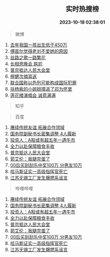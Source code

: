 <div align="center"><h2>实时热搜榜</h2><h4>2023-10-18 02:38:01</h4></div>

> 微博  

1. [去年我国一孩出生低于450万](https://s.weibo.com/weibo?q=%23%E5%8E%BB%E5%B9%B4%E6%88%91%E5%9B%BD%E4%B8%80%E5%AD%A9%E5%87%BA%E7%94%9F%E4%BD%8E%E4%BA%8E450%E4%B8%87%23&t=31&band_rank=1&Refer=top)<br />
2. [傅首尔觉得老刘不爱她的原因](https://s.weibo.com/weibo?q=%23%E5%82%85%E9%A6%96%E5%B0%94%E8%A7%89%E5%BE%97%E8%80%81%E5%88%98%E4%B8%8D%E7%88%B1%E5%A5%B9%E7%9A%84%E5%8E%9F%E5%9B%A0%23&t=31&band_rank=2&Refer=top)<br />
3. [丝路之歌一路繁花](https://s.weibo.com/weibo?q=%23%E4%B8%9D%E8%B7%AF%E4%B9%8B%E6%AD%8C%E4%B8%80%E8%B7%AF%E7%B9%81%E8%8A%B1%23&t=31&band_rank=3&Refer=top)<br />
4. [长相思晚会 尴尬](https://s.weibo.com/weibo?q=%E9%95%BF%E7%9B%B8%E6%80%9D%E6%99%9A%E4%BC%9A%20%E5%B0%B4%E5%B0%AC&t=31&band_rank=4&Refer=top)<br />
5. [普京抵达人民大会堂](https://s.weibo.com/weibo?q=%23%E6%99%AE%E4%BA%AC%E6%8A%B5%E8%BE%BE%E4%BA%BA%E6%B0%91%E5%A4%A7%E4%BC%9A%E5%A0%82%23&t=31&band_rank=5&Refer=top)<br />
6. [檀健次摘耳返](https://s.weibo.com/weibo?q=%23%E6%AA%80%E5%81%A5%E6%AC%A1%E6%91%98%E8%80%B3%E8%BF%94%23&t=31&band_rank=6&Refer=top)<br />
7. [联合国称以色列可能构成国际犯罪](https://s.weibo.com/weibo?q=%23%E8%81%94%E5%90%88%E5%9B%BD%E7%A7%B0%E4%BB%A5%E8%89%B2%E5%88%97%E5%8F%AF%E8%83%BD%E6%9E%84%E6%88%90%E5%9B%BD%E9%99%85%E7%8A%AF%E7%BD%AA%23&t=31&band_rank=7&Refer=top)<br />
8. [扶杨紫的小姐姐撞进了邓为怀里](https://s.weibo.com/weibo?q=%23%E6%89%B6%E6%9D%A8%E7%B4%AB%E7%9A%84%E5%B0%8F%E5%A7%90%E5%A7%90%E6%92%9E%E8%BF%9B%E4%BA%86%E9%82%93%E4%B8%BA%E6%80%80%E9%87%8C%23&t=31&band_rank=8&Refer=top)<br />
9. [莲花楼演唱会 诚意满满](https://s.weibo.com/weibo?q=%E8%8E%B2%E8%8A%B1%E6%A5%BC%E6%BC%94%E5%94%B1%E4%BC%9A%20%E8%AF%9A%E6%84%8F%E6%BB%A1%E6%BB%A1&t=31&band_rank=9&Refer=top)<br />

> 知乎  


> 百度  

1. [赓续传统友谊 拓展合作领域](https://www.baidu.com/s?wd=%E8%B5%93%E7%BB%AD%E4%BC%A0%E7%BB%9F%E5%8F%8B%E8%B0%8A+%E6%8B%93%E5%B1%95%E5%90%88%E4%BD%9C%E9%A2%86%E5%9F%9F&sa=fyb_news&rsv_dl=fyb_news)<br />
2. [国务院副秘书长密集调整 4人履新](https://www.baidu.com/s?wd=%E5%9B%BD%E5%8A%A1%E9%99%A2%E5%89%AF%E7%A7%98%E4%B9%A6%E9%95%BF%E5%AF%86%E9%9B%86%E8%B0%83%E6%95%B4+4%E4%BA%BA%E5%B1%A5%E6%96%B0&sa=fyb_news&rsv_dl=fyb_news)<br />
3. [投资人：A股或有超五年一遇牛市](https://www.baidu.com/s?wd=%E6%8A%95%E8%B5%84%E4%BA%BA%EF%BC%9AA%E8%82%A1%E6%88%96%E6%9C%89%E8%B6%85%E4%BA%94%E5%B9%B4%E4%B8%80%E9%81%87%E7%89%9B%E5%B8%82&sa=fyb_news&rsv_dl=fyb_news)<br />
4. [全力以赴保障粮食丰收](https://www.baidu.com/s?wd=%E5%85%A8%E5%8A%9B%E4%BB%A5%E8%B5%B4%E4%BF%9D%E9%9A%9C%E7%B2%AE%E9%A3%9F%E4%B8%B0%E6%94%B6&sa=fyb_news&rsv_dl=fyb_news)<br />
5. [普京抵达人民大会堂](https://www.baidu.com/s?wd=%E6%99%AE%E4%BA%AC%E6%8A%B5%E8%BE%BE%E4%BA%BA%E6%B0%91%E5%A4%A7%E4%BC%9A%E5%A0%82&sa=fyb_news&rsv_dl=fyb_news)<br />
6. [郭艾伦：我腿完蛋了](https://www.baidu.com/s?wd=%E9%83%AD%E8%89%BE%E4%BC%A6%EF%BC%9A%E6%88%91%E8%85%BF%E5%AE%8C%E8%9B%8B%E4%BA%86&sa=fyb_news&rsv_dl=fyb_news)<br />
7. [00后买刮刮乐中奖100万 分男友10万](https://www.baidu.com/s?wd=00%E5%90%8E%E4%B9%B0%E5%88%AE%E5%88%AE%E4%B9%90%E4%B8%AD%E5%A5%96100%E4%B8%87+%E5%88%86%E7%94%B7%E5%8F%8B10%E4%B8%87&sa=fyb_news&rsv_dl=fyb_news)<br />
8. [哈马斯证实一高级指挥官死亡](https://www.baidu.com/s?wd=%E5%93%88%E9%A9%AC%E6%96%AF%E8%AF%81%E5%AE%9E%E4%B8%80%E9%AB%98%E7%BA%A7%E6%8C%87%E6%8C%A5%E5%AE%98%E6%AD%BB%E4%BA%A1&sa=fyb_news&rsv_dl=fyb_news)<br />
9. [江苏无锡工厂发生爆燃系谣言](https://www.baidu.com/s?wd=%E6%B1%9F%E8%8B%8F%E6%97%A0%E9%94%A1%E5%B7%A5%E5%8E%82%E5%8F%91%E7%94%9F%E7%88%86%E7%87%83%E7%B3%BB%E8%B0%A3%E8%A8%80&sa=fyb_news&rsv_dl=fyb_news)<br />

> 哔哩哔哩  

1. [赓续传统友谊 拓展合作领域](https://www.baidu.com/s?wd=%E8%B5%93%E7%BB%AD%E4%BC%A0%E7%BB%9F%E5%8F%8B%E8%B0%8A+%E6%8B%93%E5%B1%95%E5%90%88%E4%BD%9C%E9%A2%86%E5%9F%9F&sa=fyb_news&rsv_dl=fyb_news)<br />
2. [国务院副秘书长密集调整 4人履新](https://www.baidu.com/s?wd=%E5%9B%BD%E5%8A%A1%E9%99%A2%E5%89%AF%E7%A7%98%E4%B9%A6%E9%95%BF%E5%AF%86%E9%9B%86%E8%B0%83%E6%95%B4+4%E4%BA%BA%E5%B1%A5%E6%96%B0&sa=fyb_news&rsv_dl=fyb_news)<br />
3. [投资人：A股或有超五年一遇牛市](https://www.baidu.com/s?wd=%E6%8A%95%E8%B5%84%E4%BA%BA%EF%BC%9AA%E8%82%A1%E6%88%96%E6%9C%89%E8%B6%85%E4%BA%94%E5%B9%B4%E4%B8%80%E9%81%87%E7%89%9B%E5%B8%82&sa=fyb_news&rsv_dl=fyb_news)<br />
4. [全力以赴保障粮食丰收](https://www.baidu.com/s?wd=%E5%85%A8%E5%8A%9B%E4%BB%A5%E8%B5%B4%E4%BF%9D%E9%9A%9C%E7%B2%AE%E9%A3%9F%E4%B8%B0%E6%94%B6&sa=fyb_news&rsv_dl=fyb_news)<br />
5. [普京抵达人民大会堂](https://www.baidu.com/s?wd=%E6%99%AE%E4%BA%AC%E6%8A%B5%E8%BE%BE%E4%BA%BA%E6%B0%91%E5%A4%A7%E4%BC%9A%E5%A0%82&sa=fyb_news&rsv_dl=fyb_news)<br />
6. [郭艾伦：我腿完蛋了](https://www.baidu.com/s?wd=%E9%83%AD%E8%89%BE%E4%BC%A6%EF%BC%9A%E6%88%91%E8%85%BF%E5%AE%8C%E8%9B%8B%E4%BA%86&sa=fyb_news&rsv_dl=fyb_news)<br />
7. [00后买刮刮乐中奖100万 分男友10万](https://www.baidu.com/s?wd=00%E5%90%8E%E4%B9%B0%E5%88%AE%E5%88%AE%E4%B9%90%E4%B8%AD%E5%A5%96100%E4%B8%87+%E5%88%86%E7%94%B7%E5%8F%8B10%E4%B8%87&sa=fyb_news&rsv_dl=fyb_news)<br />
8. [哈马斯证实一高级指挥官死亡](https://www.baidu.com/s?wd=%E5%93%88%E9%A9%AC%E6%96%AF%E8%AF%81%E5%AE%9E%E4%B8%80%E9%AB%98%E7%BA%A7%E6%8C%87%E6%8C%A5%E5%AE%98%E6%AD%BB%E4%BA%A1&sa=fyb_news&rsv_dl=fyb_news)<br />
9. [江苏无锡工厂发生爆燃系谣言](https://www.baidu.com/s?wd=%E6%B1%9F%E8%8B%8F%E6%97%A0%E9%94%A1%E5%B7%A5%E5%8E%82%E5%8F%91%E7%94%9F%E7%88%86%E7%87%83%E7%B3%BB%E8%B0%A3%E8%A8%80&sa=fyb_news&rsv_dl=fyb_news)<br />
